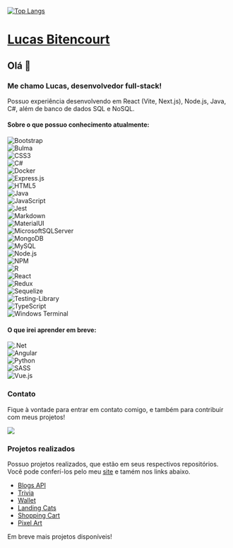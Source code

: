 <!-- ![Snake animation](https://github.com/xlucasbitencourt/xlucasbitencourt/blob/output/github-contribution-grid-snake.svg) -->
<!-- ![YOUR github stats](https://github-readme-stats.vercel.app/api?username=xlucasbitencourt&theme=city_lights&show_icons=true&count_private=true) -->
[![Top Langs](https://github-readme-stats.vercel.app/api/top-langs/?username=xlucasbitencourt&layout=compact)](https://github.com/anuraghazra/github-readme-stats)


# [Lucas Bitencourt](https://lucasbitencourt.com.br)

## Olá 👋 

### Me chamo Lucas, desenvolvedor full-stack!

Possuo experiência desenvolvendo em React (Vite, Next.js), Node.js, Java, C#, além de banco de dados SQL e NoSQL.

#### Sobre o que possuo conhecimento atualmente:

![Bootstrap](https://img.shields.io/badge/bootstrap-%23563D7C.svg?style=for-the-badge&logo=bootstrap&logoColor=white)
<br>
![Bulma](https://img.shields.io/badge/bulma-00D0B1?style=for-the-badge&logo=bulma&logoColor=white)
<br>
![CSS3](https://img.shields.io/badge/css3-%231572B6.svg?style=for-the-badge&logo=css3&logoColor=white)
<br>
![C#](https://img.shields.io/badge/c%23-%23239120.svg?style=for-the-badge&logo=c-sharp&logoColor=white)
<br>
![Docker](https://img.shields.io/badge/docker-%230db7ed.svg?style=for-the-badge&logo=docker&logoColor=white)
<br>
![Express.js](https://img.shields.io/badge/express.js-%23404d59.svg?style=for-the-badge&logo=express&logoColor=%2361DAFB)
<br>
![HTML5](https://img.shields.io/badge/html5-%23E34F26.svg?style=for-the-badge&logo=html5&logoColor=white)
<br>
![Java](https://img.shields.io/badge/java-%23ED8B00.svg?style=for-the-badge&logo=java&logoColor=white)
<br>
![JavaScript](https://img.shields.io/badge/javascript-%23323330.svg?style=for-the-badge&logo=javascript&logoColor=%23F7DF1E)
<br>
![Jest](https://img.shields.io/badge/-jest-%23C21325?style=for-the-badge&logo=jest&logoColor=white)
<br>
![Markdown](https://img.shields.io/badge/markdown-%23000000.svg?style=for-the-badge&logo=markdown&logoColor=white)
<br>
![MaterialUI](https://img.shields.io/badge/materialui-%230081CB.svg?style=for-the-badge&logo=material-ui&logoColor=white)
<br>
![MicrosoftSQLServer](https://img.shields.io/badge/Microsoft%20SQL%20Sever-CC2927?style=for-the-badge&logo=microsoft%20sql%20server&logoColor=white)
<br>
![MongoDB](https://img.shields.io/badge/MongoDB-%234ea94b.svg?style=for-the-badge&logo=mongodb&logoColor=white)
<br>
![MySQL](https://img.shields.io/badge/mysql-%2300f.svg?style=for-the-badge&logo=mysql&logoColor=white)
<br>
![Node.js](https://img.shields.io/badge/node.js-%2343853D.svg?style=for-the-badge&logo=node.js&logoColor=%2361DAFB)
<br>
![NPM](https://img.shields.io/badge/NPM-%23000000.svg?style=for-the-badge&logo=npm&logoColor=white)
<br>
![R](https://img.shields.io/badge/r-%23276DC3.svg?style=for-the-badge&logo=r&logoColor=white)
<br>
![React](https://img.shields.io/badge/react-%2320232a.svg?style=for-the-badge&logo=react&logoColor=%2361DAFB)
<br>
![Redux](https://img.shields.io/badge/redux-%23593d88.svg?style=for-the-badge&logo=redux&logoColor=white)
<br>
![Sequelize](https://img.shields.io/badge/sequelize-%23121011.svg?style=for-the-badge&logo=sequelize&logoColor=white)
<br>
![Testing-Library](https://img.shields.io/badge/-TestingLibrary-%23E33332?style=for-the-badge&logo=testing-library&logoColor=white)
<br>
![TypeScript](https://img.shields.io/badge/typescript-%23007ACC.svg?style=for-the-badge&logo=typescript&logoColor=white)
<br>
![Windows Terminal](https://img.shields.io/badge/Windows%20Terminalt-%234D4D4D.svg?style=for-the-badge&logo=windows-terminal&logoColor=white)

#### O que irei aprender em breve: 

![.Net](https://img.shields.io/badge/.NET-5C2D91?style=for-the-badge&logo=.net&logoColor=white)
<br>
![Angular](https://img.shields.io/badge/angular-%23DD0031.svg?style=for-the-badge&logo=angular&logoColor=white)
<br>
![Python](https://img.shields.io/badge/python-3670A0?style=for-the-badge&logo=python&logoColor=ffdd54)
<br>
![SASS](https://img.shields.io/badge/SASS-hotpink.svg?style=for-the-badge&logo=SASS&logoColor=white)
<br>
![Vue.js](https://img.shields.io/badge/vuejs-%2335495e.svg?style=for-the-badge&logo=vuedotjs&logoColor=%234FC08D)

### Contato

Fique à vontade para entrar em contato comigo, e também para contribuir com meus projetos!

[<img src="https://img.shields.io/badge/linkedin-%230077B5.svg?&style=for-the-badge&logo=linkedin&logoColor=white" />](https://www.linkedin.com/in/lucasbitencourt/) 

### Projetos realizados

Possuo projetos realizados, que estão em seus respectivos repositórios.
Você pode conferí-los pelo meu [site](https://lucasbitencourt.com.br) e tamém nos links abaixo.

- [Blogs API](https://github.com/xlucasbitencourt/tp-blogs-api)
- [Trivia](https://github.com/xlucasbitencourt/tp-trivia)
- [Wallet](https://github.com/xlucasbitencourt/tp-wallet)
- [Landing Cats](https://github.com/xlucasbitencourt/lb-cats)
- [Shopping Cart](https://github.com/xlucasbitencourt/tp-shopping-cart)
- [Pixel Art](https://github.com/xlucasbitencourt/tp-pixel)

Em breve mais projetos disponíveis!
